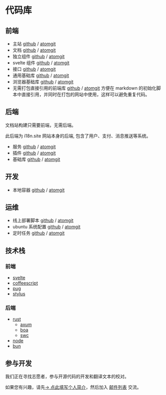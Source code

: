 # 代码库

## 前端

* 主站 [github](https://github.com/i18n-site/site) / [atomgit](https://atomgit.com/i18n/proto)
* 文档 [github](https://github.com/i18n-site/md) / [atomgit](https://atomgit.com/i18n/md)
* 独立组件 [github](https://github.com/i18n-site/18x) / [atomgit](https://atomgit.com/i18n/18x)
* svelte 组件 [github](https://github.com/i18n-site/plugin) / [atomgit](https://atomgit.com/i18n/plugin)
* 接口 [github](https://github.com/i18n-site/proto) / [atomgit](https://atomgit.com/i18n/proto)
* 通用基础库 [github](https://github.com/i18n-site/lib) / [atomgit](https://atomgit.com/i18n/lib)
* 浏览器基础库 [github](https://github.com/i18n-site/ie) / [atomgit](https://atomgit.com/i18n/ie)
* 无需打包直接引用的前端库 [github](https://github.com/i18n-site/x) / [atomgit](https://atomgit.com/i18n/x)
  方便在 markdown 的初始化脚本中直接引用，并同时在打包的网站中使用，这样可以避免重复代码。

## 后端

文档站构建只需要前端，无需后端。

此后端为 i18n.site 网站本身的后端, 包含了用户、支付、消息推送等系统。

* 服务 [github](https://github.com/i18n-api/srv) / [atomgit](https://atomgit.com/i18n-api/srv)
* 插件 [github](https://github.com/i18n-api/pub) / [atomgit](https://atomgit.com/i18n-api/pub)
* 基础库 [github](https://github.com/i18n-site/rust) / [atomgit](https://atomgit.com/i18n/rust)

## 开发

* 本地容器 [github](https://github.com/i18n-api/srv.docker) / [atomgit](https://atomgit.com/i18n-api/srv.docker)

## 运维

* 线上部署脚本 [github](https://github.com/i18n-ops/ops) / [atomgit](https://atomgit.com/i18n-ops/ops)
* ubuntu 系统配置 [github](https://github.com/i18n-ops/ubuntu) / [atomgit](https://atomgit.com/i18n-ops/ubuntu)
* 定时任务 [github](https://github.com/i18n-cron/cron) / [atomgit](https://atomgit.com/i18n/cron)

## 技术栈

### 前端

* [svelte](//svelte.dev)
* [coffeescript](//coffeescript.org)
* [pug](https://github.com/pugjs/pug)
* [stylus](https://stylus.com)

### 后端

* [rust](//rust.org)
  * [axum](//github.com/tokio-rs/axum)
  * [boa](//github.com/boa-dev/boa)
  * [swc](//swc.rs)
* [node](//nodejs.org)
* [bun](//bun.dev)

## 参与开发

我们正在寻找志愿者，参与开源代码的开发和翻译文本的校对。

如果您有兴趣，请先[→ 点此填写个人简介](https://ggl.link/i18n)，然后加入 [邮件列表](https://groups.google.com/u/2/g/i18n-site) 交流。
